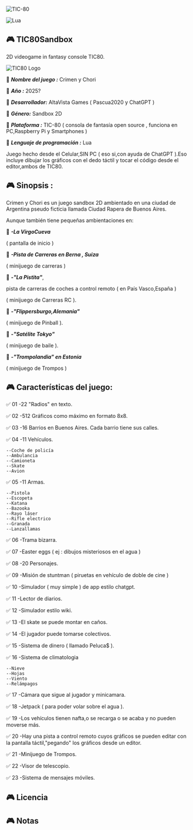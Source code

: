 ![TIC-80](https://img.shields.io/badge/TIC--80-2D%20Game%20Development-blue)

![Lua](https://img.shields.io/badge/Lua-2C2D72?style=for-the-badge&logo=lua&logoColor=white)

## 🎮 TIC80Sandbox
2D videogame in fantasy console TIC80.

![TIC80 Logo](https://img.itch.zone/aW1nLzQyOTUwMTYucG5n/original/zzHnBx.png)

🎲 ***Nombre del juego :*** Crimen y Chori

🎲 ***Año :*** 2025?

🎲 ***Desarrollador:***
AltaVista Games
( Pascua2020 y ChatGPT )

🎲 ***Género:*** Sandbox 2D

🎲 ***Plataforma :*** TIC-80 ( consola de fantasía open source , funciona en PC,Raspberry Pi y Smartphones )

🎲 ***Lenguaje de programación :*** Lua

Juego hecho desde el Celular,SIN PC ( eso si,con ayuda de ChatGPT ).Eso incluye dibujar los gráficos con el dedo táctil y tocar el código desde el editor,ambos de TIC80.

## 🎮 Sinopsis : 

Crimen y Chori es un juego sandbox 2D ambientado en una ciudad de Argentina pseudo ficticia llamada Ciudad Rapera de Buenos Aires.

Aunque también tiene pequeñas ambientaciones en:

🍪 ***-La VirgoCueva*** 

( pantalla de inicio )

🍪 ***-Pista de Carreras en Berna , Suiza***

( minijuego de carreras )

🍪 ***-"La Pistita"***,

pista de carreras de coches a control remoto ( en País Vasco,España ) 

( minijuego de Carreras RC ).

🍪 ***-"Flippersburgo,Alemania"***

( minijuego de Pinball ).

🍪 ***-"Satélite Tokyo"*** 

( minijuego de baile ).

🍪 ***-"Trompolandia" en Estonia***

( minijuego de Trompos )

## 🎮 Características del juego:

✅️ 01
-22 "Radios" en texto.

✅️ 02
-512 Gráficos como máximo en formato 8x8.

✅️ 03
-16 Barrios en Buenos Aires.
Cada barrio tiene sus calles.

✅️ 04
-11 Vehículos.
```--Coches
--Coche de policía
--Ambulancia
--Camioneta
--Skate
--Avion 
```

✅️ 05
-11 Armas.
```--Puño
--Pistola
--Escopeta
--Katana
--Bazooka
--Rayo láser
--Rifle electrico
--Granada
--Lanzallamas
```

✅️ 06
-Trama bizarra.

✅️ 07
-Easter eggs ( ej : dibujos misteriosos en el agua )

✅️ 08
-20 Personajes.

✅️ 09
-Misión de stuntman ( piruetas en vehículo de doble de cine )

✅️ 10
-Simulador ( muy simple ) de app estilo chatgpt.

✅️ 11
-Lector de diarios.

✅️ 12
-Simulador estilo wiki.

✅️ 13
-El skate se puede montar en caños.

✅️ 14
-El jugador puede tomarse colectivos.

✅️ 15
-Sistema de dinero ( llamado Peluca$ ).

✅️ 16
-Sistema de climatologia
```--Lluvia
--Nieve
--Hojas
--Viento
--Relámpagos
```

✅️ 17
-Cámara que sigue al jugador y minicamara.

✅️ 18
-Jetpack ( para poder volar sobre el agua ).

✅️ 19
-Los vehículos tienen nafta,o se recarga o se acaba y no pueden moverse más.

✅️ 20
-Hay una pista a control remoto cuyos gráficos se pueden editar con la pantalla táctil,"pegando" los gráficos desde un editor.

✅️ 21
-Minijuego de Trompos.

✅️ 22
-Visor de telescopio.

✅️ 23
-Sistema de mensajes móviles.

## 🎮 Licencia

## 🎮 Notas